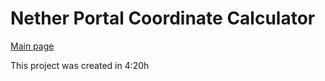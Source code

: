 # Nether Portal Coordinate Calculator

[Main page](https://boafur.cf/nether)

This project was created in 4:20h
